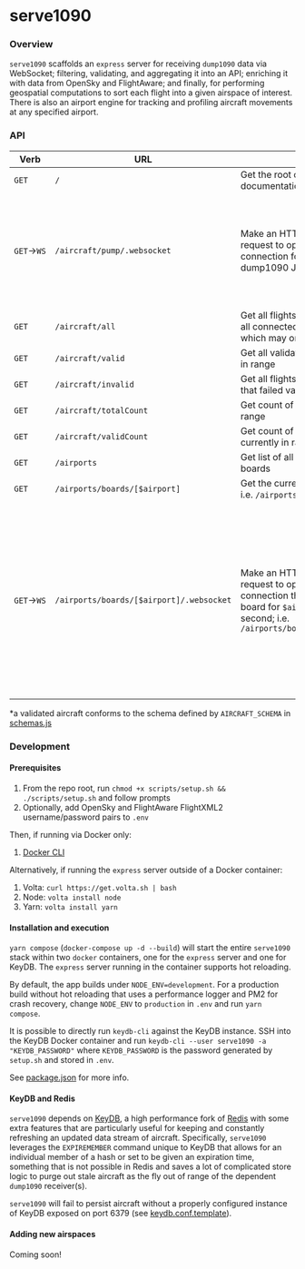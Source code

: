 # serve1090

### Overview

`serve1090` scaffolds an `express` server for receiving `dump1090` data via WebSocket; filtering, validating, and aggregating it into an API; enriching it with data from OpenSky and FlightAware; and finally, for performing geospatial computations to sort each flight into a given airspace of interest. There is also an airport engine for tracking and profiling aircraft movements at any specified airport.

### API

| Verb            | URL                                      | Function                                                                                                                                                              | Notes                                                                                                                                                                                                                                               |
|-----------------|------------------------------------------|-----------------------------------------------------------------------------------------------------------------------------------------------------------------------|-----------------------------------------------------------------------------------------------------------------------------------------------------------------------------------------------------------------------------------------------------|
| `GET`           | `/`                                      | Get the root of the API, returning documentation and route info                                                                                                       |                                                                                                                                                                                                                                                     |
| `GET`&rarr;`WS` | `/aircraft/pump/.websocket`              | Make an HTTP/1.1 upgrade request to open a WebSocket connection for sending dump1090 JSON data                                                                        | Each message sent through the Websocket pipe must be a stringified JSON hash containing a property `token` whose value is equal to `PUMP_SECRET`                                                                                                    |
| `GET`           | `/aircraft/all`                          | Get all flights currently in range of all connected receivers, each of which may or may not be valid                                                                  |                                                                                                                                                                                                                                                     |
| `GET`           | `/aircraft/valid`                        | Get all validated* flights currently in range                                                                                                                         |                                                                                                                                                                                                                                                     |
| `GET`           | `/aircraft/invalid`                      | Get all flights currently in range that failed validation                                                                                                             |                                                                                                                                                                                                                                                     |
| `GET`           | `/aircraft/totalCount`                   | Get count of all flights currently in range                                                                                                                           |                                                                                                                                                                                                                                                     |
| `GET`           | `/aircraft/validCount`                   | Get count of all valid flights currently in range                                                                                                                     |                                                                                                                                                                                                                                                     |
| `GET`           | `/airports`                              | Get list of all supported airport boards                                                                                                                              |                                                                                                                                                                                                                                                     |
| `GET`           | `/airports/boards/[$airport]`            | Get the current board for `$airport`; i.e. `/airports/kdca`                                                                                                           |                                                                                                                                                                                                                                                     |
| `GET`&rarr;`WS` | `/airports/boards/[$airport]/.websocket` | Make an HTTP/1.1 upgrade request to open a WebSocket connection that will broadcast the board for `$airport` once per second; i.e. `/airports/boards/kdca/.websocket` | Upon opening the WebSocket pipe, the server will listen for 5 seconds for a message containing a stringified JSON hash with a property `token` whose value is equal to `BROADCAST_SECRET`; after this secret is validated, the broadcast will start |

*a validated aircraft conforms to the schema defined by `AIRCRAFT_SCHEMA` in [schemas.js](./src/stores/schemas.js)

### Development

#### Prerequisites

1. From the repo root, run `chmod +x scripts/setup.sh && ./scripts/setup.sh` and follow prompts
2. Optionally, add OpenSky and FlightAware FlightXML2 username/password pairs to `.env` 

Then, if running via Docker only: 

1. [Docker CLI](https://docs.docker.com/get-docker/)

Alternatively, if running the `express` server outside of a Docker container:

1. Volta: `curl https://get.volta.sh | bash`
2. Node: `volta install node`
3. Yarn: `volta install yarn`

#### Installation and execution

`yarn compose` (`docker-compose up -d --build`) will start the entire `serve1090` stack within two `docker` containers, one for the `express` server and one for KeyDB. The `express` server running in the container supports hot reloading.

By default, the app builds under `NODE_ENV=development`. For a production build without hot reloading that uses a performance logger and PM2 for crash recovery, change `NODE_ENV` to `production` in `.env` and run `yarn compose`.

It is possible to directly run `keydb-cli` against the KeyDB instance. SSH into the KeyDB Docker container and run `keydb-cli --user serve1090 -a "KEYDB_PASSWORD"` where `KEYDB_PASSWORD` is the password generated by `setup.sh` and stored in `.env`.

See [package.json](package.json) for more info.

#### KeyDB and Redis

`serve1090` depends on [KeyDB](https://github.com/JohnSully/KeyDB), a high performance fork of [Redis](https://github.com/redis/redis) with some extra features that are particularly useful for keeping and constantly refreshing an updated data stream of aircraft. Specifically, `serve1090` leverages the `EXPIREMEMBER` command unique to KeyDB that allows for an individual member of a hash or set to be given an expiration time, something that is not possible in Redis and saves a lot of complicated store logic to purge out stale aircraft as the fly out of range of the dependent `dump1090` receiver(s).

`serve1090` will fail to persist aircraft without a properly configured instance of KeyDB exposed on port 6379 (see [keydb.conf.template](keydb.conf.template)).

#### Adding new airspaces

Coming soon!